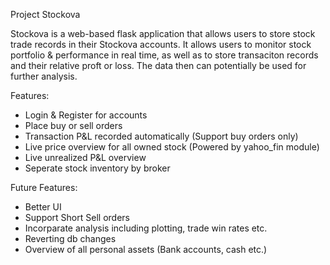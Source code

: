 Project Stockova

Stockova is a web-based flask application that allows users to store stock trade records in their Stockova accounts. It allows users to monitor stock portfolio & performance in real time, as well as to store transaciton records and their relative proft or loss. The data then can potentially be used for further analysis.

Features:
- Login & Register for accounts
- Place buy or sell orders
- Transaction P&L recorded automatically (Support buy orders only)
- Live price overview for all owned stock (Powered by yahoo_fin module)
- Live unrealized P&L overview
- Seperate stock inventory by broker

Future Features:
- Better UI
- Support Short Sell orders
- Incorparate analysis including plotting, trade win rates etc.
- Reverting db changes
- Overview of all personal assets (Bank accounts, cash etc.)
